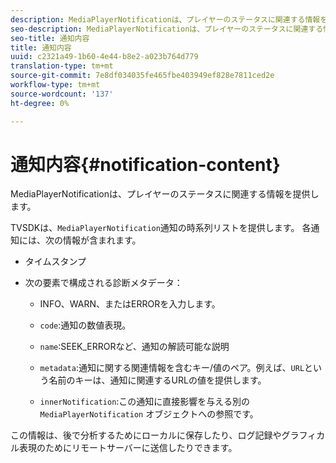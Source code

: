 ```yaml
---
description: MediaPlayerNotificationは、プレイヤーのステータスに関連する情報を提供します。
seo-description: MediaPlayerNotificationは、プレイヤーのステータスに関連する情報を提供します。
seo-title: 通知内容
title: 通知内容
uuid: c2321a49-1b60-4e44-b8e2-a023b764d779
translation-type: tm+mt
source-git-commit: 7e8df034035fe465fbe403949ef828e7811ced2e
workflow-type: tm+mt
source-wordcount: '137'
ht-degree: 0%

---
```



# 通知内容{#notification-content}

MediaPlayerNotificationは、プレイヤーのステータスに関連する情報を提供します。

TVSDKは、`MediaPlayerNotification`通知の時系列リストを提供します。 各通知には、次の情報が含まれます。

* タイムスタンプ
* 次の要素で構成される診断メタデータ：

   * INFO、WARN、またはERRORを入力します。
   * `code`:通知の数値表現。
   * `name`:SEEK_ERRORなど、通知の解読可能な説明
   * `metadata`:通知に関する関連情報を含むキー/値のペア。例えば、`URL`という名前のキーは、通知に関連するURLの値を提供します。

   * `innerNotification`:この通知に直接影響を与える別の `MediaPlayerNotification` オブジェクトへの参照です。

この情報は、後で分析するためにローカルに保存したり、ログ記録やグラフィカル表現のためにリモートサーバーに送信したりできます。
